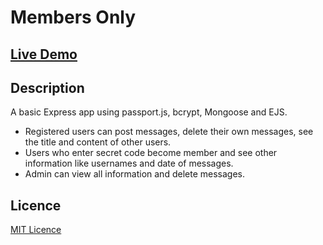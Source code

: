 # Members Only

## [Live Demo](https://members-only-production-b6f0.up.railway.app/)

## Description

A basic Express app using passport.js, bcrypt, Mongoose and EJS.

- Registered users can post messages, delete their own messages, see the title and content of other users.
- Users who enter secret code become member and see other information like usernames and date of messages.
- Admin can view all information and delete messages.

## Licence

[MIT Licence](https://github.com/gorkemu/members-only/blob/main/LICENCE)
